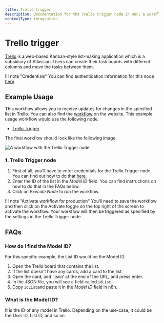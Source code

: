 ```yaml
---
title: Trello trigger
description: Documentation for the Trello trigger node in n8n, a workflow automation platform. Includes details of operations and configuration, and links to examples and credentials information.
contentType: integration
---
```


# Trello trigger

[Trello](https://trello.com/) is a web-based Kanban-style list-making application which is a subsidiary of Atlassian. Users can create their task boards with different columns and move the tasks between them.

!!! note "Credentials"
    You can find authentication information for this node [here](/integrations/builtin/credentials/trello/).



## Example Usage

This workflow allows you to receive updates for changes in the specified list in Trello. You can also find the [workflow](https://n8n.io/workflows/491) on the website. This example usage workflow would use the following node.

- [Trello Trigger]()

The final workflow should look like the following image.

![A workflow with the Trello Trigger node](/_images/integrations/builtin/trigger-nodes/trellotrigger/workflow.png)


### 1. Trello Trigger node

1. First of all, you'll have to enter credentials for the Trello Trigger node. You can find out how to do that [here](/integrations/builtin/credentials/trello/).
2. Enter the ID of the list in the *Model ID* field. You can find instructions on how to do that in the FAQs below.
3. Click on *Execute Node* to run the workflow.

!!! note "Activate workflow for production"
    You'll need to save the workflow and then click on the Activate toggle on the top right of the screen to activate the workflow. Your workflow will then be triggered as specified by the settings in the Trello Trigger node.



## FAQs

### How do I find the Model ID?

For this specific example, the List ID would be the Model ID.

1. Open the Trello board that contains the list.
2. If the list doesn't have any cards, add a card to the list.
3. Open the card, add '.json' at the end of the URL, and press enter.
4. In the JSON file, you will see a field called `idList`.
5. Copy `idList`and paste it in the *Model ID* field in n8n.


### What is the Model ID?

It is the ID of any model in Trello. Depending on the use-case, it could be the User ID, List ID, and so on.

